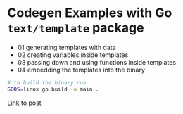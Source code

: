 # Codegen Examples with Go `text/template` package

- 01 generating templates with data
- 02 creating variables inside templates
- 03 passing down and using functions inside templates
- 04 embedding the templates into the binary

```bash
# to build the binary run 
GOOS=linux go build -o main .
```

[Link to post](https://tompston.pages.dev/blog/2021-11-15-guide-to-go-code-generation)
